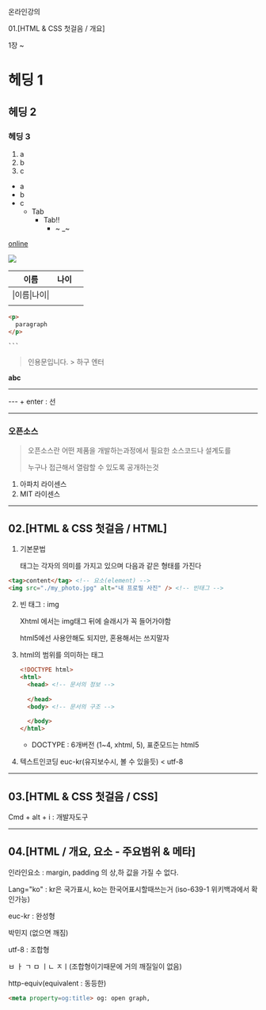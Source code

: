 온라인강의

01.[HTML & CSS 첫걸음 / 개요] 

1장 ~

# 헤딩 1

## 헤딩 2

### 헤딩 3

1. a
2. b
3. c

* a
* b
* c
  * Tab 
    * Tab!!
      * ~ _~

[online](www.a.com) []()

![](/Users/ming/Downloads/010.gif)



| 이름           | 나이 |      |
| -------------- | ---- | ---- |
| \|이름\|나이\| |      |      |
|                |      |      |

```html
<p>
  paragraph
</p>
```

```html
​```
```



>
>
>인용문입니다. > 하구 엔터



**abc**

---

--- + enter : 선

---



### 오픈소스

> 오픈소스란 어떤 제품을 개발하는과정에서 필요한 소스코드나 설계도를
>
> 누구나 접근해서 열람할 수 있도록 공개하는것



1. 아파치 라이센스 
2. MIT 라이센스

---



## 02.[HTML & CSS 첫걸음 / HTML] 

1. 기본문법

   태그는 각자의 의미를 가지고 있으며 다음과 같은 형태를 가진다

``` html
<tag>content</tag> <!-- 요소(element) -->
<img src="./my_photo.jpg" alt="내 프로필 사진" /> <!-- 빈태그 -->
```



2. 빈 태그 : img

   Xhtml 에서는 img태그 뒤에 슬래시가 꼭 들어가야함

   html5에선 사용안해도 되지만, 혼용해서는 쓰지말자

   

3. html의 범위를 의미하는 태그

   ```html
   <!DOCTYPE html>
   <html>
     <head> <!-- 문서의 정보 -->
       
     </head>
     <body> <!-- 문서의 구조 -->
    
     </body>
   </html>
   ```

   - DOCTYPE : 6개버전 (1~4, xhtml, 5), 표준모드는 html5

     

4. 텍스트인코딩 euc-kr(유지보수시, 볼 수 있을듯) < utf-8

---

## 03.[HTML & CSS 첫걸음 / CSS] 

Cmd + alt + i : 개발자도구

---

## 04.[HTML / 개요, 요소 - 주요범위 & 메타] 

인라인요소 : margin, padding 의 상,하 값을 가질 수 없다.

Lang="ko" : kr은 국가표시, ko는 한국어표시할때쓰는거 (iso-639-1 위키백과에서 확인가능)

euc-kr : 완성형

박민지 (없으면 깨짐)

utf-8 : 조합형

ㅂ ㅏ ㄱ ㅁ ㅣㄴ ㅈㅣ(조합형이기때문에 거의 깨질일이 없음)



http-equiv(equivalent : 동등한)

```html
<meta property=og:title> og: open graph,
```


